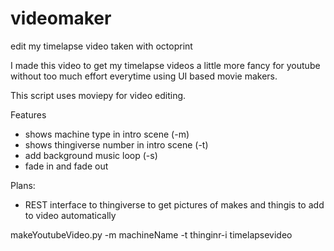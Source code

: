 # videomaker
edit my timelapse video taken with octoprint

I made this video to get my timelapse videos a little more fancy for youtube without too much effort everytime using UI based movie makers.

This script uses moviepy for video editing. 



Features
* shows machine type in intro scene (-m)
* shows thingiverse number in intro scene (-t)
* add background music loop (-s)
* fade in and fade out

Plans:
* REST interface to thingiverse to get pictures of makes and thingis to add to video automatically


makeYoutubeVideo.py -m machineName -t thinginr-i timelapsevideo



